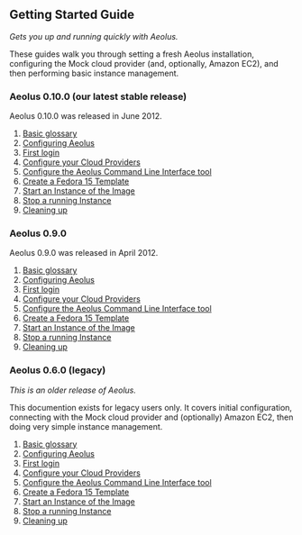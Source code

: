 Getting Started Guide
---------------------

*Gets you up and running quickly with Aeolus.*

These guides walk you through setting a fresh Aeolus installation,
configuring the Mock cloud provider (and, optionally, Amazon EC2), and
then performing basic instance management.

### Aeolus 0.10.0 (our latest stable release)

Aeolus 0.10.0 was released in June 2012.

1.  [Basic glossary](gsg/0.10.0/basic_glossary.html "Basic glossary")
2.  [Configuring
    Aeolus](gsg/0.10.0/configuring_aeolus.html "Configuring Aeolus")
3.  [First login](gsg/0.10.0/first_login.html "First login")
4.  [Configure your Cloud
    Providers](gsg/0.10.0/configure_providers.html "Configure your Cloud Providers")
5.  [Configure the Aeolus Command Line Interface
    tool](gsg/0.10.0/configure_cli.html "Configure the Aeolus Command Line Interface tool")
6.  [Create a Fedora 15
    Template](gsg/0.10.0/make_template.html "Create a Fedora 15 Template")
7.  [Start an Instance of the
    Image](gsg/0.10.0/start_image.html "Start an Instance of the Image")
8.  [Stop a running
    Instance](gsg/0.10.0/stop_image.html "Stop a running Instance")
9.  [Cleaning up](gsg/0.10.0/cleaning_up.html "Cleaning up")

### Aeolus 0.9.0

Aeolus 0.9.0 was released in April 2012.

1.  [Basic glossary](gsg/0.9.0/basic_glossary.html "Basic glossary")
2.  [Configuring
    Aeolus](gsg/0.9.0/configuring_aeolus.html "Configuring Aeolus")
3.  [First login](gsg/0.9.0/first_login.html "First login")
4.  [Configure your Cloud
    Providers](gsg/0.9.0/configure_providers.html "Configure your Cloud Providers")
5.  [Configure the Aeolus Command Line Interface
    tool](gsg/0.9.0/configure_cli.html "Configure the Aeolus Command Line Interface tool")
6.  [Create a Fedora 15
    Template](gsg/0.9.0/make_template.html "Create a Fedora 15 Template")
7.  [Start an Instance of the
    Image](gsg/0.9.0/start_image.html "Start an Instance of the Image")
8.  [Stop a running
    Instance](gsg/0.9.0/stop_image.html "Stop a running Instance")
9.  [Cleaning up](gsg/0.9.0/cleaning_up.html "Cleaning up")

### Aeolus 0.6.0 (legacy)

*This is an older release of Aeolus.*

This documention exists for legacy users only. It covers initial
configuration, connecting with the Mock cloud provider and (optionally)
Amazon EC2, then doing very simple instance management.

1.  [Basic glossary](gsg/0.6.0/basic_glossary.html "Basic glossary")
2.  [Configuring
    Aeolus](gsg/0.6.0/configuring_aeolus.html "Configuring Aeolus")
3.  [First login](gsg/0.6.0/first_login.html "First login")
4.  [Configure your Cloud
    Providers](gsg/0.6.0/configure_providers.html "Configure your Cloud Providers")
5.  [Configure the Aeolus Command Line Interface
    tool](gsg/0.6.0/configure_cli.html "Configure the Aeolus Command Line Interface tool")
6.  [Create a Fedora 15
    Template](gsg/0.6.0/make_template.html "Create a Fedora 15 Template")
7.  [Start an Instance of the
    Image](gsg/0.6.0/start_image.html "Start an Instance of the Image")
8.  [Stop a running
    Instance](gsg/0.6.0/stop_image.html "Stop a running Instance")
9.  [Cleaning up](gsg/0.6.0/cleaning_up.html "Cleaning up")
